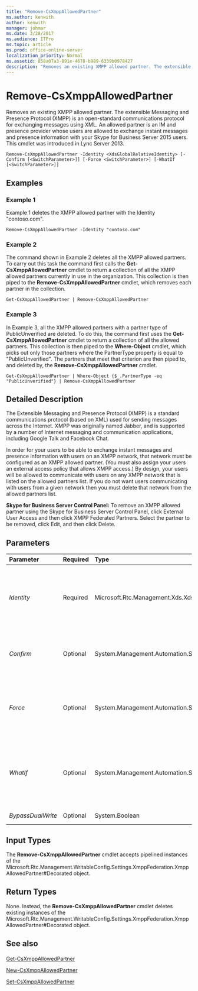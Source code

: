 ```yaml
---
title: "Remove-CsXmppAllowedPartner"
ms.author: kenwith
author: kenwith
manager: johmar
ms.date: 3/28/2017
ms.audience: ITPro
ms.topic: article
ms.prod: office-online-server
localization_priority: Normal
ms.assetid: 858a07a3-891e-4678-b989-6339b0978427
description: "Removes an existing XMPP allowed partner. The extensible Messaging and Presence Protocol (XMPP) is an open-standard communications protocol for exchanging messages using XML. An allowed partner is an IM and presence provider whose users are allowed to exchange instant messages and presence information with your Skype for Business Server 2015 users. This cmdlet was introduced in Lync Server 2013."
---
```


# Remove-CsXmppAllowedPartner
 
Removes an existing XMPP allowed partner. The extensible Messaging and Presence Protocol (XMPP) is an open-standard communications protocol for exchanging messages using XML. An allowed partner is an IM and presence provider whose users are allowed to exchange instant messages and presence information with your Skype for Business Server 2015 users. This cmdlet was introduced in Lync Server 2013.
  
```
Remove-CsXmppAllowedPartner -Identity <XdsGlobalRelativeIdentity> [-Confirm [<SwitchParameter>]] [-Force <SwitchParameter>] [-WhatIf [<SwitchParameter>]]

```

## Examples
<a name="Examples"> </a>

### Example 1

Example 1 deletes the XMPP allowed partner with the Identity "contoso.com".
  
```
Remove-CsXmppAllowedPartner -Identity "contoso.com"
```

### Example 2

The command shown in Example 2 deletes all the XMPP allowed partners. To carry out this task the command first calls the **Get-CsXmppAllowedPartner** cmdlet to return a collection of all the XMPP allowed partners currently in use in the organization. This collection is then piped to the **Remove-CsXmppAllowedPartner** cmdlet, which removes each partner in the collection.
  
```
Get-CsXmppAllowedPartner | Remove-CsXmppAllowedPartner
```

### Example 3

In Example 3, all the XMPP allowed partners with a partner type of PublicUnverified are deleted. To do this, the command first uses the **Get-CsXmppAllowedPartner** cmdlet to return a collection of all the allowed partners. This collection is then piped to the **Where-Object** cmdlet, which picks out only those partners where the PartnerType property is equal to "PublicUnverified". The partners that meet that criterion are then piped to, and deleted by, the **Remove-CsXmppAllowedPartner** cmdlet.
  
```
Get-CsXmppAllowedPartner | Where-Object {$_.PartnerType -eq "PublicUnverified"} | Remove-CsXmppAllowedPartner
```

## Detailed Description
<a name="DetailedDescription"> </a>

The Extensible Messaging and Presence Protocol (XMPP) is a standard communications protocol (based on XML) used for sending messages across the Internet. XMPP was originally named Jabber, and is supported by a number of Internet messaging and communication applications, including Google Talk and Facebook Chat.
  
In order for your users to be able to exchange instant messages and presence information with users on an XMPP network, that network must be configured as an XMPP allowed partner. (You must also assign your users an external access policy that allows XMPP access.) By design, your users will be allowed to communicate with users on any XMPP network that is listed on the allowed partners list. If you do not want users communicating with users from a given network then you must delete that network from the allowed partners list.
  
 **Skype for Business Server Control Panel:** To remove an XMPP allowed partner using the Skype for Business Server Control Panel, click External User Access and then click XMPP Federated Partners. Select the partner to be removed, click Edit, and then click Delete.
  
## Parameters
<a name="DetailedDescription"> </a>

|**Parameter**|**Required**|**Type**|**Description**|
|:-----|:-----|:-----|:-----|
| _Identity_ <br/> |Required  <br/> |Microsoft.Rtc.Management.Xds.XdsGlobalRelativeIdentity  <br/> |Fully qualified domain name (FQDN) of the XMPP allowed partner to be deleted. For example:  <br/>  `-Identity "fabrikam.com"` <br/> |
| _Confirm_ <br/> |Optional  <br/> |System.Management.Automation.SwitchParameter  <br/> |Prompts you for confirmation before executing the command.  <br/> |
| _Force_ <br/> |Optional  <br/> |System.Management.Automation.SwitchParameter  <br/> |Suppresses the display of any non-fatal error message that might occur when running the command.  <br/> |
| _WhatIf_ <br/> |Optional  <br/> |System.Management.Automation.SwitchParameter  <br/> |Describes what would happen if you executed the command without actually executing the command.  <br/> |
| _BypassDualWrite_ <br/> |Optional  <br/> |System.Boolean  <br/> |PARAMVALUE: $true | $false  <br/> |
   
## Input Types
<a name="InputTypes"> </a>

The **Remove-CsXmppAllowedPartner** cmdlet accepts pipelined instances of the Microsoft.Rtc.Management.WritableConfig.Settings.XmppFederation.XmppAllowedPartner#Decorated object.
  
## Return Types
<a name="ReturnTypes"> </a>

None. Instead, the **Remove-CsXmppAllowedPartner** cmdlet deletes existing instances of the Microsoft.Rtc.Management.WritableConfig.Settings.XmppFederation.XmppAllowedPartner#Decorated object.
  
## See also
<a name="ReturnTypes"> </a>

#### 

[Get-CsXmppAllowedPartner](get-csxmppallowedpartner.md)
  
[New-CsXmppAllowedPartner](new-csxmppallowedpartner.md)
  
[Set-CsXmppAllowedPartner](set-csxmppallowedpartner.md)

